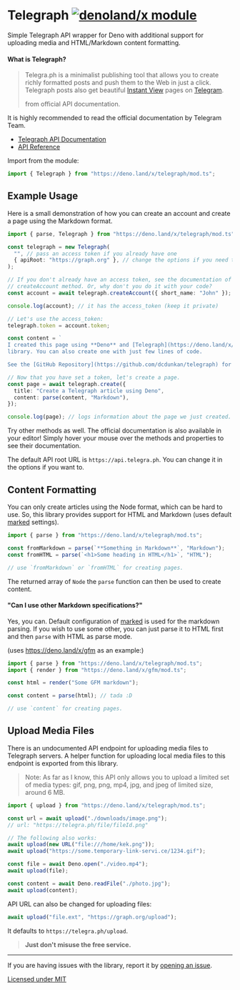 # Telegraph [![denoland/x module](https://shield.deno.dev/x/telegraph)](https://deno.land/x/telegraph)

Simple Telegraph API wrapper for Deno with additional support for uploading
media and HTML/Markdown content formatting.

#### What is Telegraph?

> Telegra.ph is a minimalist publishing tool that allows you to create richly
> formatted posts and push them to the Web in just a click. Telegraph posts also
> get beautiful [Instant View](https://telegram.org/blog/instant-view) pages on
> [Telegram](https://telegram.org).
>
> from official API documentation.

It is highly recommended to read the official documentation by Telegram Team.

- [Telegraph API Documentation](https://telegra.ph/api)
- [API Reference](https://deno.land/x/telegraph/mod.ts)

Import from the module:

```ts
import { Telegraph } from "https://deno.land/x/telegraph/mod.ts";
```

## Example Usage

Here is a small demonstration of how you can create an account and create a page
using the Markdown format.

```ts
import { parse, Telegraph } from "https://deno.land/x/telegraph/mod.ts";

const telegraph = new Telegraph(
  "", // pass an access token if you already have one
  { apiRoot: "https://graph.org" }, // change the options if you need to
);

// If you don't already have an access token, see the documentation of
// createAccount method. Or, why don't you do it with your code?
const account = await telegraph.createAccount({ short_name: "John" });

console.log(account); // it has the access_token (keep it private)

// Let's use the access_token:
telegraph.token = account.token;

const content = `
I created this page using **Deno** and [Telegraph](https://deno.land/x/telegraph)
library. You can also create one with just few lines of code.

See the [GitHub Repository](https://github.com/dcdunkan/telegraph) for more.`;

// Now that you have set a token, let's create a page.
const page = await telegraph.create({
  title: "Create a Telegraph article using Deno",
  content: parse(content, "Markdown"),
});

console.log(page); // logs information about the page we just created.
```

Try other methods as well. The official documentation is also available in your
editor! Simply hover your mouse over the methods and properties to see their
documentation.

The default API root URL is `https://api.telegra.ph`. You can change it in the
options if you want to.

## Content Formatting

You can only create articles using the Node format, which can be hard to use.
So, this library provides support for HTML and Markdown (uses default
[marked](https://www.npmjs.com/package/marked) settings).

```ts
import { parse } from "https://deno.land/x/telegraph/mod.ts";

const fromMarkdown = parse(`**Something in Markdown**`, "Markdown");
const fromHTML = parse(`<h1>Some heading in HTML</h1>`, "HTML");

// use `fromMarkdown` or `fromHTML` for creating pages.
```

The returned array of `Node` the `parse` function can then be used to create
content.

#### "Can I use other Markdown specifications?"

Yes, you can. Default configuration of [marked](https://npm.im/marked) is used
for the markdown parsing. If you wish to use some other, you can just parse it
to HTML first and then `parse` with HTML as parse mode.

(uses https://deno.land/x/gfm as an example:)

```ts
import { parse } from "https://deno.land/x/telegraph/mod.ts";
import { render } from "https://deno.land/x/gfm/mod.ts";

const html = render("Some GFM markdown");

const content = parse(html); // tada :D

// use `content` for creating pages.
```

## Upload Media Files

There is an undocumented API endpoint for uploading media files to Telegraph
servers. A helper function for uploading local media files to this endpoint is
exported from this library.

> Note: As far as I know, this API only allows you to upload a limited set of
> media types: gif, png, png, mp4, jpg, and jpeg of limited size, around 6 MB.

```ts
import { upload } from "https://deno.land/x/telegraph/mod.ts";

const url = await upload("./downloads/image.png");
// url: "https://telegra.ph/file/fileId.png"

// The following also works:
await upload(new URL("file:///home/kek.png"));
await upload("https://some.temporary-link-servi.ce/1234.gif");

const file = await Deno.open("./video.mp4");
await upload(file);

const content = await Deno.readFile("./photo.jpg");
await upload(content);
```

API URL can also be changed for uploading files:

```ts
await upload("file.ext", "https://graph.org/upload");
```

It defaults to `https://telegra.ph/upload`.

> **Just don't misuse the free service.**

---

If you are having issues with the library, report it by
[opening an issue](https://github.com/dcdunkan/telegraph/issues).

[Licensed under MIT](./LICENSE)
